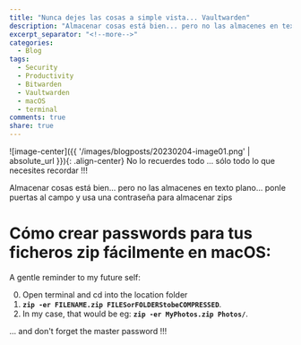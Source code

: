 ```yaml
---
title: "Nunca dejes las cosas a simple vista... Vaultwarden"
description: "Almacenar cosas está bien... pero no las almacenes en texto plano... ponle puertas al campo y usa una contraseña para almacenar zips"
excerpt_separator: "<!--more-->"
categories:
  - Blog
tags:
  - Security
  - Productivity
  - Bitwarden
  - Vaultwarden
  - macOS
  - terminal
comments: true
share: true
---
```

![image-center]({{ '/images/blogposts/20230204-image01.png' | absolute_url }}){: .align-center} 
No lo recuerdes todo ... sólo todo lo que necesites recordar !!!

Almacenar cosas está bien... pero no las almacenes en texto plano... ponle puertas al campo y usa una contraseña para almacenar zips

<!--more-->

# Cómo crear passwords para tus ficheros zip fácilmente en macOS:

A gentle reminder to my future self:

0. Open terminal and cd into the location folder
1.  **`zip -er FILENAME.zip FILESorFOLDERStobeCOMPRESSED`**.
2.  In my case, that would be eg: **`zip -er MyPhotos.zip Photos/`**.

... and don't forget the master password !!!